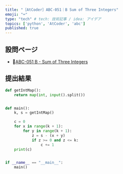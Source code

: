 ```yaml
---
title: "［AtCoder］ABC-051｜B Sum of Three Integers"
emoji: "⌨️"
type: "tech" # tech: 技術記事 / idea: アイデア
topics: ['python', 'AtCoder', 'abc']
published: true
---
```


## 設問ページ

- 🔗[ABC-051 B - Sum of Three Integers](https://atcoder.jp/contests/abc051/tasks/abc051_b)

## 提出結果

```python
def getIntMap():
    return map(int, input().split())


def main():
    k, s = getIntMap()

    c = 0
    for x in range(k + 1):
        for y in range(k + 1):
            z = s - (x + y)
            if z >= 0 and z <= k:
                c += 1
    print(c)


if __name__ == "__main__":
    main()
```
